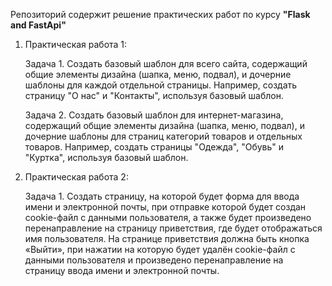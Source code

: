 Репозиторий содержит решение практических работ по курсу **"Flask and FastApi"**
1. Практическая работа 1:

   Задача 1. Создать базовый шаблон для всего сайта, содержащий
                общие элементы дизайна (шапка, меню, подвал), и
                дочерние шаблоны для каждой отдельной страницы.
                Например, создать страницу "О нас" и "Контакты",
                используя базовый шаблон.

    Задача 2. Создать базовый шаблон для интернет-магазина,
              содержащий общие элементы дизайна (шапка, меню,
              подвал), и дочерние шаблоны для страниц категорий
              товаров и отдельных товаров.
              Например, создать страницы "Одежда", "Обувь" и "Куртка",
              используя базовый шаблон.
2. Практическая работа 2:
   
   Задача 1. Создать страницу, на которой будет форма для ввода имени и
             электронной почты, при отправке которой будет создан cookie-файл
             с данными пользователя, а также будет произведено перенаправление на
             страницу приветствия, где будет отображаться имя пользователя.
             На странице приветствия должна быть кнопка «Выйти», при нажатии
             на которую будет удалён cookie-файл с данными пользователя и произведено
             перенаправление на страницу ввода имени и электронной почты.
